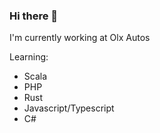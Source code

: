 ### Hi there 👋

I'm currently working at Olx Autos

Learning:
 - Scala
 - PHP
 - Rust
 - Javascript/Typescript
 - C#
